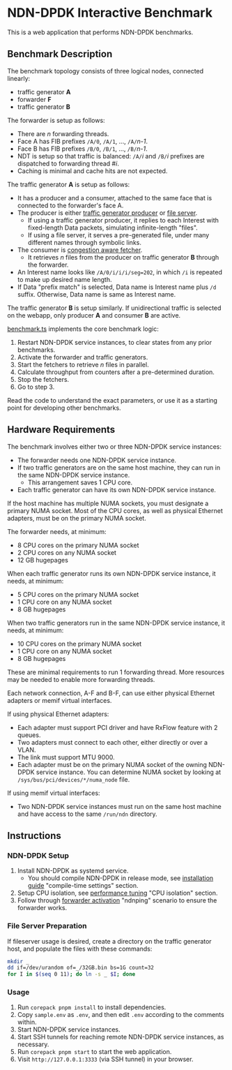 # NDN-DPDK Interactive Benchmark

This is a web application that performs NDN-DPDK benchmarks.

## Benchmark Description

The benchmark topology consists of three logical nodes, connected linearly:

* traffic generator **A**
* forwarder **F**
* traffic generator **B**

The forwarder is setup as follows:

* There are *n* forwarding threads.
* Face A has FIB prefixes `/A/0`, `/A/1`, &hellip;, `/A/`*n-1*.
* Face B has FIB prefixes `/B/0`, `/B/1`, &hellip;, `/B/`*n-1*.
* NDT is setup so that traffic is balanced: `/A/`*i* and `/B/`*i* prefixes are dispatched to forwarding thread #*i*.
* Caching is minimal and cache hits are not expected.

The traffic generator **A** is setup as follows:

* It has a producer and a consumer, attached to the same face that is connected to the forwarder's face A.
* The producer is either [traffic generator producer](../../app/tgproducer) or [file server](../../app/fileserver).
  * If using a traffic generator producer, it replies to each Interest with fixed-length Data packets, simulating infinite-length "files".
  * If using a file server, it serves a pre-generated file, under many different names through symbolic links.
* The consumer is [congestion aware fetcher](../../app/fetch).
  * It retrieves *n* files from the producer on traffic generator **B** through the forwarder.
* An Interest name looks like `/A/0/i/i/i/seg=202`, in which `/i` is repeated to make up desired name length.
* If Data "prefix match" is selected, Data name is Interest name plus `/d` suffix.
  Otherwise, Data name is same as Interest name.

The traffic generator **B** is setup similarly.
If unidirectional traffic is selected on the webapp, only producer **A** and consumer **B** are active.

[benchmark.ts](src/benchmark.ts) implements the core benchmark logic:

1. Restart NDN-DPDK service instances, to clear states from any prior benchmarks.
2. Activate the forwarder and traffic generators.
3. Start the fetchers to retrieve *n* files in parallel.
4. Calculate throughput from counters after a pre-determined duration.
5. Stop the fetchers.
6. Go to step 3.

Read the code to understand the exact parameters, or use it as a starting point for developing other benchmarks.

## Hardware Requirements

The benchmark involves either two or three NDN-DPDK service instances:

* The forwarder needs one NDN-DPDK service instance.
* If two traffic generators are on the same host machine, they can run in the same NDN-DPDK service instance.
  * This arrangement saves 1 CPU core.
* Each traffic generator can have its own NDN-DPDK service instance.

If the host machine has multiple NUMA sockets, you must designate a primary NUMA socket.
Most of the CPU cores, as well as physical Ethernet adapters, must be on the primary NUMA socket.

The forwarder needs, at minimum:

* 8 CPU cores on the primary NUMA socket
* 2 CPU cores on any NUMA socket
* 12 GB hugepages

When each traffic generator runs its own NDN-DPDK service instance, it needs, at minimum:

* 5 CPU cores on the primary NUMA socket
* 1 CPU core on any NUMA socket
* 8 GB hugepages

When two traffic generators run in the same NDN-DPDK service instance, it needs, at minimum:

* 10 CPU cores on the primary NUMA socket
* 1 CPU core on any NUMA socket
* 8 GB hugepages

These are minimal requirements to run 1 forwarding thread.
More resources may be needed to enable more forwarding threads.

Each network connection, A-F and B-F, can use either physical Ethernet adapters or memif virtual interfaces.

If using physical Ethernet adapters:

* Each adapter must support PCI driver and have RxFlow feature with 2 queues.
* Two adapters must connect to each other, either directly or over a VLAN.
* The link must support MTU 9000.
* Each adapter must be on the primary NUMA socket of the owning NDN-DPDK service instance.
  You can determine NUMA socket by looking at `/sys/bus/pci/devices/*/numa_node` file.

If using memif virtual interfaces:

* Two NDN-DPDK service instances must run on the same host machine and have access to the same `/run/ndn` directory.

## Instructions

### NDN-DPDK Setup

1. Install NDN-DPDK as systemd service.
   * You should compile NDN-DPDK in release mode, see [installation guide](../../docs/INSTALL.md) "compile-time settings" section.
2. Setup CPU isolation, see [performance tuning](../../docs/tuning.md) "CPU isolation" section.
3. Follow through [forwarder activation](../../docs/forwarder.md) "ndnping" scenario to ensure the forwarder works.

### File Server Preparation

If fileserver usage is desired, create a directory on the traffic generator host, and populate the files with these commands:

```bash
mkdir _
dd if=/dev/urandom of=_/32GB.bin bs=1G count=32
for I in $(seq 0 11); do ln -s _ $I; done
```

### Usage

1. Run `corepack pnpm install` to install dependencies.
2. Copy `sample.env` as `.env`, and then edit `.env` according to the comments within.
3. Start NDN-DPDK service instances.
4. Start SSH tunnels for reaching remote NDN-DPDK service instances, as necessary.
5. Run `corepack pnpm start` to start the web application.
6. Visit `http://127.0.0.1:3333` (via SSH tunnel) in your browser.
